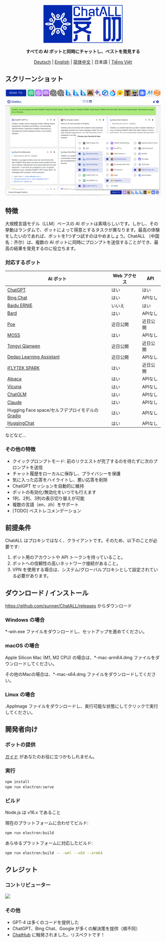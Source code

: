 <div align="center">
  <img src="src/assets/logo-cover.png" width=256></img>
  <p><strong>すべての AI ボットと同時にチャットし、ベストを発見する</strong></p>

[Deutsch](README_DE-DE.md) | [English](README.md) | [简体中文](README_ZH-CN.md) | 日本語 | [Tiếng Việt](README_VI-VN.md)

</div>

## スクリーンショット

![Screenshot](screenshots/screenshot-2.png?raw=true)
![Screenshot](screenshots/screenshot-1.png?raw=true)

## 特徴

大規模言語モデル（LLM）ベースの AI ボットは素晴らしいです。しかし、その挙動はランダムで、ボットによって得意とするタスクが異なります。最高の体験をしたいのであれば、ボットを1つずつ試すのはやめましょう。ChatALL （中国名：齐尔）は、複数の AI ボットに同時にプロンプトを送信することができ、最高の結果を発見するのに役立ちます。

### 対応するボット

| AI ボット                                                                  | Web アクセス  | API         |
| ------------------------------------------------------------------------- | ----------- | ----------- |
| [ChatGPT](https://chat.openai.com)                                        | はい         | はい         |
| [Bing Chat](https://www.bing.com/new)                                     | はい         | APIなし      |
| [Baidu ERNIE](https://yiyan.baidu.com/)                                   | いいえ       | はい         |
| [Bard](https://bard.google.com/)                                          | はい         | APIなし      |
| [Poe](https://poe.com/)                                                   | 近日公開     | 近日公開     |
| [MOSS](https://moss.fastnlp.top/)                                         | はい         | APIなし      |
| [Tongyi Qianwen](http://tongyi.aliyun.com/)                               | 近日公開     | 近日公開     |
| [Dedao Learning Assistant](https://ai.dedao.cn/)                          | 近日公開     | APIなし      |
| [iFLYTEK SPARK](http://xinghuo.xfyun.cn/)                                 | はい         | 近日公開     |
| [Alpaca](https://crfm.stanford.edu/2023/03/13/alpaca.html)                | はい         | APIなし      |
| [Vicuna](https://lmsys.org/blog/2023-03-30-vicuna/)                       | はい         | APIなし      |
| [ChatGLM](https://chatglm.cn/blog)                                        | はい         | APIなし      |
| [Claude](https://www.anthropic.com/index/introducing-claude)              | はい         | APIなし      |
| Hugging Face space/セルフデプロイモデルの [Gradio](https://gradio.app/)       | はい         | APIなし      |
| [HuggingChat](https://huggingface.co/chat/)                               | はい         | APIなし      |

などなど...

### その他の特徴

- クイックプロンプトモード: 前のリクエストが完了するのを待たずに次のプロンプトを送信
- チャット履歴をローカルに保存し、プライバシーを保護
- 気に入った応答をハイライトし、悪い応答を削除
- ChatGPT セッションを自動的に維持
- ボットの有効化/無効化をいつでも行えます
- 1列、2列、3列の表示切り替えが可能
- 複数の言語（en、zh）をサポート
- [TODO] ベストレコメンデーション

## 前提条件

ChatALL はプロキシではなく、クライアントです。そのため、以下のことが必要です:

1. ボット用のアカウントや API トークンを持っていること。
2. ボットへの信頼性の高いネットワーク接続があること。
3. VPN を使用する場合は、システム/グローバルプロキシとして設定されている必要があります。

## ダウンロード / インストール

https://github.com/sunner/ChatALL/releases からダウンロード

### Windows の場合

\*-win.exe ファイルをダウンロードし、セットアップを進めてください。

### macOS の場合

Apple Silicon Mac (M1, M2 CPU) の場合は、\*-mac-arm64.dmg ファイルをダウンロードしてください。

その他のMacの場合は、\*-mac-x64.dmg ファイルをダウンロードしてください。

### Linux の場合

.AppImage ファイルをダウンロードし、実行可能な状態にしてクリックで実行してください。

## 開発者向け

### ボットの提供

[ガイド](https://github.com/sunner/ChatALL/wiki/%E5%A6%82%E4%BD%95%E6%B7%BB%E5%8A%A0%E4%B8%80%E4%B8%AA%E6%96%B0%E7%9A%84-AI-%E5%AF%B9%E8%AF%9D%E6%9C%BA%E5%99%A8%E4%BA%BA) があなたのお役に立つかもしれません。

### 実行

```bash
npm install
npm run electron:serve
```

### ビルド

Node.js は v16.x であること

現在のプラットフォームに合わせてビルド:

```bash
npm run electron:build
```

あらゆるプラットフォームに対応したビルド:

```bash
npm run electron:build -- -wml --x64 --arm64
```

## クレジット

### コントリビューター

<a href="https://github.com/sunner/ChatALL/graphs/contributors">
  <img src="https://contrib.rocks/image?repo=sunner/ChatALL" />
</a>

### その他

- GPT-4 は多くのコードを提供した
- ChatGPT、Bing Chat、Google が多くの解決策を提供（順不同）
- [ChatHub](https://github.com/chathub-dev/chathub) に触発されました。リスペクトです！
